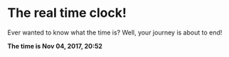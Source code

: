 # The real time clock!

Ever wanted to know what the time is? Well, your journey is about to end!

**The time is Nov 04, 2017, 20:52**